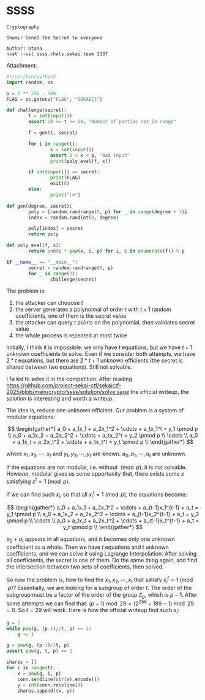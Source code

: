 # SSSS

```
Cryptography

Shamir SendS the Secret to everyone

Author: Utaha
ncat --ssl ssss.chals.sekai.team 1337
```

Attachment:

```python
#!/usr/bin/python3
import random, os

p = 2 ** 256 - 189
FLAG = os.getenv("FLAG", "SEKAI{}")

def challenge(secret):
        t = int(input())
        assert 20 <= t <= 50, "Number of parties not in range"

        f = gen(t, secret)

        for i in range(t):
                x = int(input())
                assert 0 < x < p, "Bad input"
                print(poly_eval(f, x))

        if int(input()) == secret:
                print(FLAG)
                exit(0)
        else:
                print(":<")

def gen(degree, secret):
        poly = [random.randrange(0, p) for _ in range(degree + 1)]
        index = random.randint(0, degree)

        poly[index] = secret
        return poly

def poly_eval(f, x):
        return sum(c * pow(x, i, p) for i, c in enumerate(f)) % p

if __name__ == "__main__":
        secret = random.randrange(0, p)
        for _ in range(2):
                challenge(secret)
```

The problem is:

1. the attacker can chooose $t$
2. the server generates a polynoimal of order $t$ with $t+1$ random coefficients, one of them is the secret value
3. the attacker can query $t$ points on the polynomial, then validates secret value
4. the whole process is repeated at most twice

Initially, I think it is impossible: we only have $t$ equations, but we have $t+1$ unknown coefficients to solve. Even if we consider both attempts, we have $2*t$ equations, but there are $2*t+1$ unknown efficients (the secret is shared between two equations). Still not solvable.

I failed to solve it in the competition. After reading <https://github.com/project-sekai-ctf/sekaictf-2025/blob/main/crypto/ssss/solution/solve.sage> the official writeup, the solution is interesting and worth a writeup.

The idea is, reduce one unknown efficient. Our problem is a system of modular equations:

$$
\begin{gather*}
a_0 + a_1x_1 + a_2x_1^2 + \cdots + a_tx_1^t = y_1 \pmod p \\
a_0 + a_1x_2 + a_2x_2^2 + \cdots + a_tx_2^t = y_2 \pmod p \\
\cdots \\
a_0 + a_1x_t + a_2x_t^2 + \cdots + a_tx_t^t = y_t \pmod p \\
\end{gather*}
$$


where $x_1, x_2, \cdots, x_t$ and $y_1, y_2, \cdots, y_t$ are known. $a_0, a_1, \cdots, a_t$ are unknown.

If the equations are not modular, i.e. without $\pmod p$, it is not solvable. However, modular gives us some opportunity that, there exists some $x$ satisfying $x^t = 1 \pmod p$.

If we can find such $x_i$, so that all $x_i^t = 1 \pmod p$, the equations become:

$$
\begin{gather*}
a_0 + a_1x_1 + a_2x_1^2 + \cdots + a_{t-1}x_1^{t-1} + a_t = y_1 \pmod p \\
a_0 + a_1x_2 + a_2x_2^2 + \cdots + a_{t-1}x_2^{t-1} + a_t = y_2 \pmod p \\
\cdots \\
a_0 + a_1x_t + a_2x_t^2 + \cdots + a_{t-1}x_t^{t-1} + a_t = y_t \pmod p \\
\end{gather*}
$$

$a_0 + a_t$ appears in all equations, and it becomes only one unknown coefficient as a whole. Then we have $t$ equations and $t$ unknown coefficients, and we can solve it using Lagrange Interpolation. After solving all coefficients, the secret is one of them. Do the same thing again, and find the intersection between two sets of coefficients, then solved.

So now the problem is, how to find the $x_1, x_2, \cdots, x_t$ that satisfy $x_i^t = 1 \pmod p$? Essentially, we are looking for a subgroup of order $t$. The order of the subgroup must be a factor of the order of the group $\mathbb{Z}_p$, which is $p-1$. After some attempts we can find that: $(p - 1) \bmod 29 = (2^{256} - 189 - 1) \bmod 29 = 0$. So $t = 29$ will work. Here is how the official writeup find such $x_i$:

```python
g = 2
while pow(g, (p-1)//t, p) == 1:
    g += 1

g = pow(g, (p-1)//t, p)
assert pow(g, t, p) == 1

shares = []
for i in range(t):
    x = pow(g, i, p)
    conn.sendline(str(x).encode())
    y = int(conn.recvline())
    shares.append((x, y))
```

